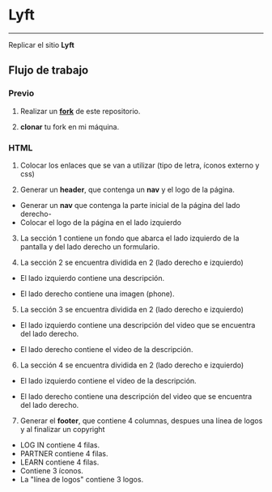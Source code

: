 # Lyft


***
Replicar el sitio **Lyft**

## Flujo de trabajo

### Previo

1. Realizar un [**fork**](https://gist.github.com/ivandevp/1de47ae69a5e139a6622d78c882e1f74)
   de este repositorio.

2.  **clonar** tu fork en mi máquina.

### HTML

1.  Colocar los enlaces que se van a utilizar  (tipo de letra, íconos externo y css)

2. Generar un **header**, que contenga un **nav** y el logo de la página.

  * Generar un **nav**  que contenga la parte inicial de la página del lado derecho-
  * Colocar el logo de la página en el lado izquierdo

3. La sección 1 contiene un fondo que abarca el lado izquierdo de la pantalla y del lado derecho un formulario.

4. La sección 2 se encuentra dividida en 2 (lado derecho e izquierdo)

  * El lado izquierdo contiene una descripción.

  * El lado derecho contiene una imagen (phone).

5. La sección 3 se encuentra dividida en 2 (lado derecho e izquierdo)

  * El lado izquierdo contiene una descripción del video que se encuentra del lado derecho.

  * El lado derecho contiene el video de la descripción.

6. La sección 4 se encuentra dividida en 2 (lado derecho e izquierdo)

  * El lado izquierdo contiene el video de la descripción.

  * El lado derecho contiene una descripción del video que se encuentra del lado derecho.

7. Generar el **footer**, que contiene 4 columnas, despues una línea de logos y al finalizar un copyright

  * LOG IN contiene 4 filas.
  * PARTNER contiene 4 filas.
  * LEARN contiene 4 filas.
  * Contiene 3 íconos.
  * La "línea de logos" contiene 3 logos.
